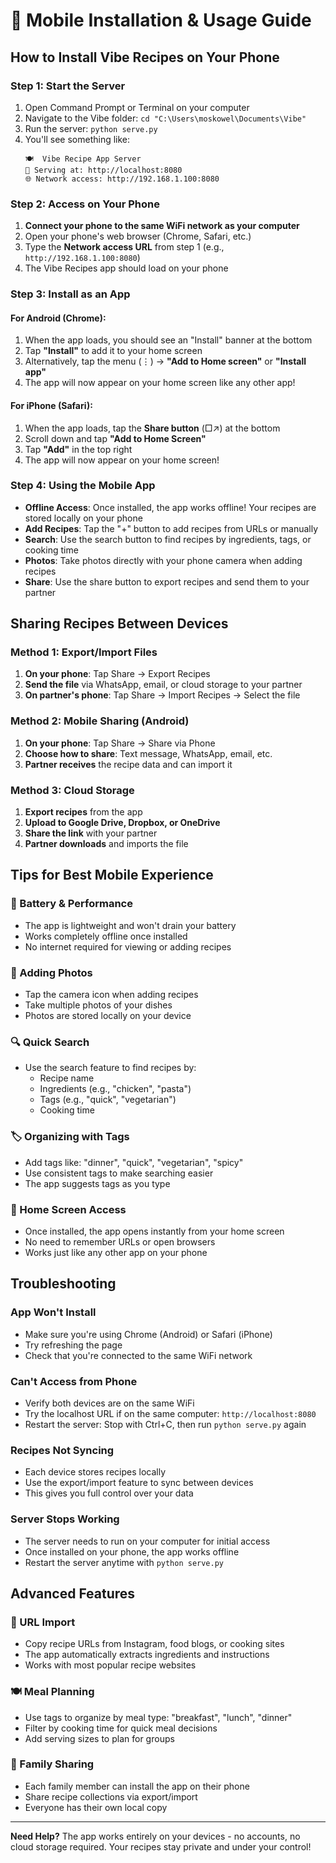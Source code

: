 # 📱 Mobile Installation & Usage Guide

## How to Install Vibe Recipes on Your Phone

### Step 1: Start the Server
1. Open Command Prompt or Terminal on your computer
2. Navigate to the Vibe folder: `cd "C:\Users\moskowel\Documents\Vibe"`
3. Run the server: `python serve.py`
4. You'll see something like:
   ```
   🍽️  Vibe Recipe App Server
   📱 Serving at: http://localhost:8080
   🌐 Network access: http://192.168.1.100:8080
   ```

### Step 2: Access on Your Phone
1. **Connect your phone to the same WiFi network as your computer**
2. Open your phone's web browser (Chrome, Safari, etc.)
3. Type the **Network access URL** from step 1 (e.g., `http://192.168.1.100:8080`)
4. The Vibe Recipes app should load on your phone

### Step 3: Install as an App

#### For Android (Chrome):
1. When the app loads, you should see an "Install" banner at the bottom
2. Tap **"Install"** to add it to your home screen
3. Alternatively, tap the menu (⋮) → **"Add to Home screen"** or **"Install app"**
4. The app will now appear on your home screen like any other app!

#### For iPhone (Safari):
1. When the app loads, tap the **Share button** (□↗) at the bottom
2. Scroll down and tap **"Add to Home Screen"**
3. Tap **"Add"** in the top right
4. The app will now appear on your home screen!

### Step 4: Using the Mobile App
- **Offline Access**: Once installed, the app works offline! Your recipes are stored locally on your phone
- **Add Recipes**: Tap the "+" button to add recipes from URLs or manually
- **Search**: Use the search button to find recipes by ingredients, tags, or cooking time
- **Photos**: Take photos directly with your phone camera when adding recipes
- **Share**: Use the share button to export recipes and send them to your partner

## Sharing Recipes Between Devices

### Method 1: Export/Import Files
1. **On your phone**: Tap Share → Export Recipes
2. **Send the file** via WhatsApp, email, or cloud storage to your partner
3. **On partner's phone**: Tap Share → Import Recipes → Select the file

### Method 2: Mobile Sharing (Android)
1. **On your phone**: Tap Share → Share via Phone
2. **Choose how to share**: Text message, WhatsApp, email, etc.
3. **Partner receives** the recipe data and can import it

### Method 3: Cloud Storage
1. **Export recipes** from the app
2. **Upload to Google Drive, Dropbox, or OneDrive**
3. **Share the link** with your partner
4. **Partner downloads** and imports the file

## Tips for Best Mobile Experience

### 🔋 Battery & Performance
- The app is lightweight and won't drain your battery
- Works completely offline once installed
- No internet required for viewing or adding recipes

### 📸 Adding Photos
- Tap the camera icon when adding recipes
- Take multiple photos of your dishes
- Photos are stored locally on your device

### 🔍 Quick Search
- Use the search feature to find recipes by:
  - Recipe name
  - Ingredients (e.g., "chicken", "pasta")
  - Tags (e.g., "quick", "vegetarian")
  - Cooking time

### 🏷️ Organizing with Tags
- Add tags like: "dinner", "quick", "vegetarian", "spicy"
- Use consistent tags to make searching easier
- The app suggests tags as you type

### 📱 Home Screen Access
- Once installed, the app opens instantly from your home screen
- No need to remember URLs or open browsers
- Works just like any other app on your phone

## Troubleshooting

### App Won't Install
- Make sure you're using Chrome (Android) or Safari (iPhone)
- Try refreshing the page
- Check that you're connected to the same WiFi network

### Can't Access from Phone
- Verify both devices are on the same WiFi
- Try the localhost URL if on the same computer: `http://localhost:8080`
- Restart the server: Stop with Ctrl+C, then run `python serve.py` again

### Recipes Not Syncing
- Each device stores recipes locally
- Use the export/import feature to sync between devices
- This gives you full control over your data

### Server Stops Working
- The server needs to run on your computer for initial access
- Once installed on your phone, the app works offline
- Restart the server anytime with `python serve.py`

## Advanced Features

### 🔗 URL Import
- Copy recipe URLs from Instagram, food blogs, or cooking sites
- The app automatically extracts ingredients and instructions
- Works with most popular recipe websites

### 🍽️ Meal Planning
- Use tags to organize by meal type: "breakfast", "lunch", "dinner"
- Filter by cooking time for quick meal decisions
- Add serving sizes to plan for groups

### 👥 Family Sharing
- Each family member can install the app on their phone
- Share recipe collections via export/import
- Everyone has their own local copy

---

**Need Help?** The app works entirely on your devices - no accounts, no cloud storage required. Your recipes stay private and under your control!